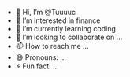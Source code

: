 - 👋 Hi, I’m @Tuuuuc
- 👀 I’m interested in finance
- 🌱 I’m currently learning coding
- 💞️ I’m looking to collaborate on ...
- 📫 How to reach me ...
- 😄 Pronouns: ...
- ⚡ Fun fact: ...

<!---
Tuuuuc/Tuuuuc is a ✨ special ✨ repository because its `README.md` (this file) appears on your GitHub profile.
You can click the Preview link to take a look at your changes.
--->
